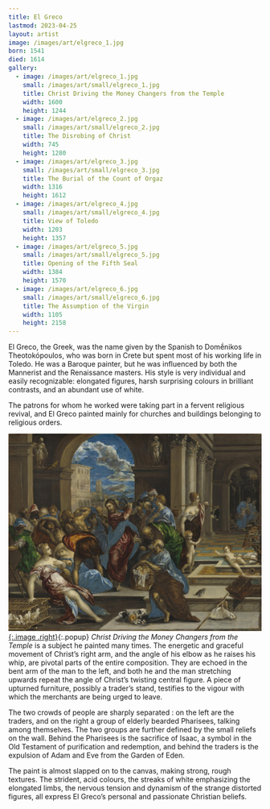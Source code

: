 ```yaml
---
title: El Greco
lastmod: 2023-04-25
layout: artist
image: /images/art/elgreco_1.jpg
born: 1541
died: 1614
gallery:
  - image: /images/art/elgreco_1.jpg
    small: /images/art/small/elgreco_1.jpg
    title: Christ Driving the Money Changers from the Temple
    width: 1600
    height: 1244
  - image: /images/art/elgreco_2.jpg
    small: /images/art/small/elgreco_2.jpg
    title: The Disrobing of Christ
    width: 745
    height: 1280
  - image: /images/art/elgreco_3.jpg
    small: /images/art/small/elgreco_3.jpg
    title: The Burial of the Count of Orgaz
    width: 1316
    height: 1612
  - image: /images/art/elgreco_4.jpg
    small: /images/art/small/elgreco_4.jpg
    title: View of Toledo
    width: 1203
    height: 1357
  - image: /images/art/elgreco_5.jpg
    small: /images/art/small/elgreco_5.jpg
    title: Opening of the Fifth Seal
    width: 1384
    height: 1570
  - image: /images/art/elgreco_6.jpg
    small: /images/art/small/elgreco_6.jpg
    title: The Assumption of the Virgin
    width: 1105
    height: 2158
---
```


El Greco, the Greek, was the name given by the Spanish to Domḗnikos
Theotokópoulos, who was born in Crete but spent most of his working life in
Toledo.  He was a Baroque painter, but he was influenced by both the Mannerist
and the Renaissance masters. His style is very individual and easily
recognizable: elongated figures, harsh surprising colours in brilliant
contrasts, and an abundant use of white.

The patrons for whom he worked were taking part in a fervent religious revival,
and El Greco painted mainly for churches and buildings belonging to religious
orders.

[![Christ Driving the Money Changers from the Temple](/images/art/elgreco_1.jpg){:.image .right}](/images/art/elgreco_1.jpg){:.popup}
_Christ Driving the Money Changers from the Temple_ is a subject he painted many times.
The energetic and graceful movement of Christ’s right arm, and the angle of his
elbow as he raises his whip, are pivotal parts of the entire composition. They
are echoed in the bent arm of the man to the left, and both he and the man
stretching upwards repeat the angle of Christ’s twisting central figure. A
piece of upturned furniture, possibly a trader’s stand, testifies to the vigour
with which the merchants are being urged to leave.

The two crowds of people are sharply separated : on the left are the traders,
and on the right a group of elderly bearded Pharisees, talking among
themselves. The two groups are further defined by the small reliefs on the
wall. Behind the Pharisees is the sacrifice of Isaac, a symbol in the Old
Testament of purification and redemption, and behind the traders is the
expulsion of Adam and Eve from the Garden of Eden.

The paint is almost slapped on to the canvas, making strong, rough textures.
The strident, acid colours, the streaks of white emphasizing the elongated
limbs, the nervous tension and dynamism of the strange distorted figures, all
express El Greco’s personal and passionate Christian beliefs.
